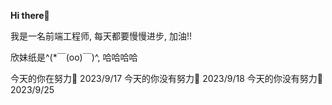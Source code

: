 **Hi there**️👋

我是一名前端工程师, 每天都要慢慢进步, 加油!!


欣妹纸是^(*￣(oo)￣)^,  哈哈哈哈

今天的你在努力🤞 2023/9/17
今天的你没有努力😤 2023/9/18
今天的你没有努力😤 2023/9/25